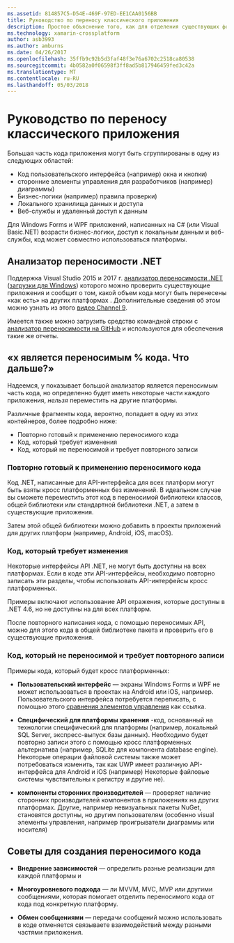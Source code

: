 ```yaml
---
ms.assetid: 814857C5-D54E-469F-97ED-EE1CAA0156BB
title: Руководство по переносу классического приложения
description: Простое объяснение того, как для отделения существующих форм Windows или приложения WPF, создание кросс платформенных приложений для запуска на macOS, iOS, Android, а также UWP и Windows 10.
ms.technology: xamarin-crossplatform
author: asb3993
ms.author: amburns
ms.date: 04/26/2017
ms.openlocfilehash: 35ffb9c92b5d3faf48f3e76a6702c2518ca80538
ms.sourcegitcommit: 4b0582a0f06598f3ff8ad5b817946459fed3c42a
ms.translationtype: MT
ms.contentlocale: ru-RU
ms.lasthandoff: 05/03/2018
---
```

# <a name="desktop-app-porting-guidance"></a>Руководство по переносу классического приложения

Большая часть кода приложения могут быть сгруппированы в одну из следующих областей:

* Код пользовательского интерфейса (например) окна и кнопки)
* сторонние элементы управления для разработчиков (например) диаграммы)
* Бизнес-логики (например) правила проверки)
* Локального хранилища данных и доступа
* Веб-службы и удаленный доступ к данным

Для Windows Forms и WPF приложений, написанных на C# (или Visual Basic.NET) возрасти бизнес-логики, доступ к локальным данным и веб-службы, код может совместно использоваться платформы.

## <a name="net-portability-analyzer"></a>Анализатор переносимости .NET

Поддержка Visual Studio 2015 и 2017 г. [анализатор переносимости .NET](https://docs.microsoft.com/en-us/dotnet/articles/standard/portability-analyzer) ([загрузки для Windows](https://marketplace.visualstudio.com/items?itemName=ConnieYau.NETPortabilityAnalyzer)) которого можно проверить существующие приложения и сообщит о том, какой объем кода могут быть перенесены «как есть» на других платформах . Дополнительные сведения об этом можно узнать из этого [видео Channel 9](https://channel9.msdn.com/Blogs/Seth-Juarez/A-Brief-Look-at-the-NET-Portability-Analyzer).

Имеется также можно загрузить средство командной строки с [анализатор переносимости на GitHub](https://github.com/Microsoft/dotnet-apiport) и используются для обеспечения такие же отчеты.

## <a name="x-of-my-code-is-portable-what-next"></a>«x является переносимым % кода. Что дальше?»

Надеемся, у показывает большой анализатор является переносимым часть кода, но определенно будет иметь некоторые части каждого приложения, _нельзя_ переместить на другие платформы.

Различные фрагменты кода, вероятно, попадает в одну из этих контейнеров, более подробно ниже:

* Повторно готовый к применению переносимого кода
* Код, который требует изменения
* Код, который не переносимой и требует повторного записи

### <a name="re-useable-portable-code"></a>Повторно готовый к применению переносимого кода

Код .NET, написанные для API-интерфейса для всех платформ могут быть взяты кросс платформенных без изменений. В идеальном случае вы сможете переместить этот код в переносимой библиотеки классов, общей библиотеки или стандартной библиотеки .NET, а затем в существующие приложения.

Затем этой общей библиотеки можно добавить в проекты приложений для других платформ (например, Android, iOS, macOS).

### <a name="code-that-requires-changes"></a>Код, который требует изменения

Некоторые интерфейсы API .NET, не могут быть доступны на всех платформах. Если в коде эти API-интерфейсы, необходимо повторно записать эти разделы, чтобы использовать API-интерфейсы кросс платформенных.

Примеры включают использование API отражения, которые доступны в .NET 4.6, но не доступны на для всех платформ.

После повторного написания кода, с помощью переносимых API, можно для этого кода в общей библиотеке пакета и проверить его в существующие приложения.

### <a name="code-that-isnt-portable-and-requires-a-re-write"></a>Код, который не переносимой и требует повторного записи

Примеры кода, который будет кросс платформенных:

- **Пользовательский интерфейс** — экраны Windows Forms и WPF не может использоваться в проектах на Android или iOS, например. Пользовательского интерфейса потребуется переписать, с помощью этого [сравнения элементов управления](~/cross-platform/desktop/controls/index.md) как ссылка.

- **Специфический для платформы хранения** -код, основанный на технологии специфический для платформы (например, локальный SQL Server, экспресс-выпуск базы данных). Необходимо будет повторно записи этого с помощью кросс платформенных альтернатива (например, SQLite для компонента database engine).
Некоторые операции файловой системы также может потребоваться изменить, так как UWP имеет различную API-интерфейса для Android и iOS (например) Некоторые файловые системы чувствительны к регистру и другие не).

- **компоненты сторонних производителей** — проверяет наличие сторонних производителей компонентов в приложениях на других платформах. Другие, например невизуальных пакеты NuGet, становятся доступны, но другим пользователям (особенно visual элементы управления, например проигрыватели диаграммы или носителя)

## <a name="tips-for-making-code-portable"></a>Советы для создания переносимого кода

- **Внедрение зависимостей** — определить разные реализации для каждой платформы и

- **Многоуровневого подхода** — ли MVVM, MVC, MVP или другими сообщениями, которая помогает отделить переносимого кода от кода под конкретную платформу.

- **Обмен сообщениями** — передачи сообщений можно использовать в коде отменяется связываете взаимодействий между разными частями приложения.
